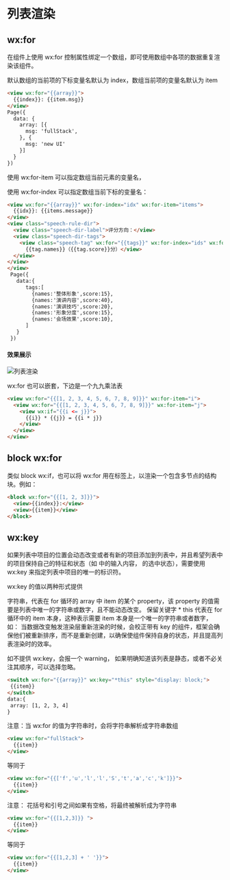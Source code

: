 # 列表渲染

## wx:for

在组件上使用 wx:for 控制属性绑定一个数组，即可使用数组中各项的数据重复渲染该组件。

默认数组的当前项的下标变量名默认为 index，数组当前项的变量名默认为 item

```html
<view wx:for="{{array}}">
  {{index}}: {{item.msg}}
</view>
Page({
  data: {
    array: [{
      msg: 'fullStack',
    }, {
      msg: 'new UI'
    }]
  }
})
```

使用 wx:for-item 可以指定数组当前元素的变量名，

使用 wx:for-index 可以指定数组当前下标的变量名：

```html
<view wx:for="{{array}}" wx:for-index="idx" wx:for-item="items">
  {{idx}}: {{items.message}}
</view>
<view class="speech-rule-dir">
  <view class="speech-dir-label">评分方向：</view>
  <view class="speech-dir-tags">
    <view class="speech-tag" wx:for="{{tags}}" wx:for-index="ids" wx:for-items='tag'>
      {{tag.names}}（{{tag.score}}分）</view>
  </view>
</view>
</view>
 Page({
   data:{
      tags:[
        {names:'整体形象',score:15},
        {names:'演讲内容',score:40},
        {names:'演讲技巧',score:20},
        {names:'形象分度',score:15},
        {names:'会场效果',score:10},
      ]
   }
 })
```

#### 效果展示

![列表渲染](https://mp.hnz.kim/amWiki/images/views/forlist.png)

wx:for 也可以嵌套，下边是一个九九乘法表

```html
<view wx:for="{{[1, 2, 3, 4, 5, 6, 7, 8, 9]}}" wx:for-item="i">
  <view wx:for="{{[1, 2, 3, 4, 5, 6, 7, 8, 9]}}" wx:for-item="j">
    <view wx:if="{{i <= j}}">
      {{i}} * {{j}} = {{i * j}}
    </view>
  </view>
</view>
```

## block wx:for

类似 block wx:if，也可以将 wx:for 用在标签上，以渲染一个包含多节点的结构块。例如：

```html
<block wx:for="{{[1, 2, 3]}}">
  <view>{{index}}:</view>
  <view>{{item}}</view>
</block>
```

## wx:key

如果列表中项目的位置会动态改变或者有新的项目添加到列表中，并且希望列表中的项目保持自己的特征和状态（如  中的输入内容， 的选中状态），需要使用 wx:key 来指定列表中项目的唯一的标识符。

wx:key 的值以两种形式提供

字符串，代表在 for 循环的 array 中 item 的某个 property，该 property 的值需要是列表中唯一的字符串或数字，且不能动态改变。 保留关键字 * this 代表在 for 循环中的 item 本身，这种表示需要 item 本身是一个唯一的字符串或者数字，如： 当数据改变触发渲染层重新渲染的时候，会校正带有 key 的组件，框架会确保他们被重新排序，而不是重新创建，以确保使组件保持自身的状态，并且提高列表渲染时的效率。

如不提供 wx:key，会报一个 warning， 如果明确知道该列表是静态，或者不必关注其顺序，可以选择忽略。

```html
<switch wx:for="{{array}}" wx:key="*this" style="display: block;">
 {{item}}
</switch>
data:{
 array: [1, 2, 3, 4]
}
```

注意：当 wx:for 的值为字符串时，会将字符串解析成字符串数组

```html
<view wx:for="fullStack">
  {{item}}
</view>
```

等同于

```html
<view wx:for="{{['f','u','l','l','S','t','a','c','k']}}">
  {{item}}
</view>
```

注意： 花括号和引号之间如果有空格，将最终被解析成为字符串

```html
<view wx:for="{{[1,2,3]}} ">
  {{item}}
</view>
```

等同于

```html
<view wx:for="{{[1,2,3] + ' '}}">
  {{item}}
</view>
```


  